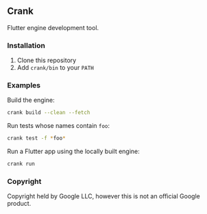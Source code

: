 ## Crank

Flutter engine development tool.

### Installation

1. Clone this repository
2. Add `crank/bin` to your `PATH`

### Examples

Build the engine:

```sh
crank build --clean --fetch
```

Run tests whose names contain `foo`:

```sh
crank test -f *foo*
```

Run a Flutter app using the locally built engine:

```sh
crank run
```

### Copyright

Copyright held by Google LLC, however this is not an official Google product.